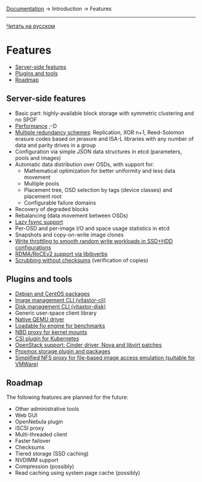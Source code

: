 [Documentation](../../README.md#documentation) → Introduction → Features

-----

[Читать на русском](features.ru.md)

# Features

- [Server-side features](#server-side-features)
- [Plugins and tools](#plugins-and-tools)
- [Roadmap](#roadmap)

## Server-side features

- Basic part: highly-available block storage with symmetric clustering and no SPOF
- [Performance](../performance/comparison1.en.md) ;-D
- [Multiple redundancy schemes](../config/pool.en.md#scheme): Replication, XOR n+1, Reed-Solomon erasure codes
  based on jerasure and ISA-L libraries with any number of data and parity drives in a group
- Configuration via simple JSON data structures in etcd (parameters, pools and images)
- Automatic data distribution over OSDs, with support for:
  - Mathematical optimization for better uniformity and less data movement
  - Multiple pools
  - Placement tree, OSD selection by tags (device classes) and placement root
  - Configurable failure domains
- Recovery of degraded blocks
- Rebalancing (data movement between OSDs)
- [Lazy fsync support](../config/layout-cluster.en.md#immediate_commit)
- Per-OSD and per-image I/O and space usage statistics in etcd
- Snapshots and copy-on-write image clones
- [Write throttling to smooth random write workloads in SSD+HDD configurations](../config/osd.en.md#throttle_small_writes)
- [RDMA/RoCEv2 support via libibverbs](../config/network.en.md#rdma_device)
- [Scrubbing without checksums](../config/osd.en.md#no_scrub) (verification of copies)

## Plugins and tools

- [Debian and CentOS packages](../installation/packages.en.md)
- [Image management CLI (vitastor-cli)](../usage/cli.en.md)
- [Disk management CLI (vitastor-disk)](docs/usage/disk.en.md)
- Generic user-space client library
- [Native QEMU driver](../usage/qemu.en.md)
- [Loadable fio engine for benchmarks](../usage/fio.en.md)
- [NBD proxy for kernel mounts](../usage/nbd.en.md)
- [CSI plugin for Kubernetes](../installation/kubernetes.en.md)
- [OpenStack support: Cinder driver, Nova and libvirt patches](../installation/openstack.en.md)
- [Proxmox storage plugin and packages](../installation/proxmox.en.md)
- [Simplified NFS proxy for file-based image access emulation (suitable for VMWare)](../usage/nfs.en.md)

## Roadmap

The following features are planned for the future:

- Other administrative tools
- Web GUI
- OpenNebula plugin
- iSCSI proxy
- Multi-threaded client
- Faster failover
- Checksums
- Tiered storage (SSD caching)
- NVDIMM support
- Compression (possibly)
- Read caching using system page cache (possibly)
